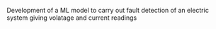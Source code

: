 Development of a ML model to carry out fault detection of an electric system giving volatage and current readings
